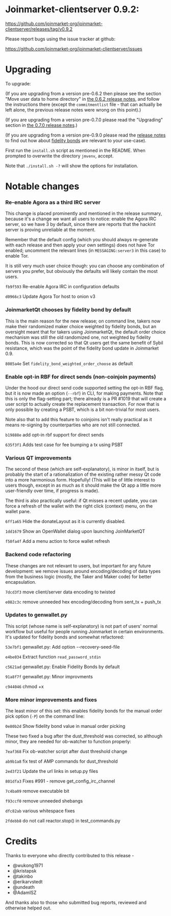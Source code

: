 Joinmarket-clientserver 0.9.2:
=================

<https://github.com/joinmarket-org/joinmarket-clientserver/releases/tag/v0.9.2>

Please report bugs using the issue tracker at github:

<https://github.com/joinmarket-org/joinmarket-clientserver/issues>

Upgrading
=========

To upgrade:

(If you are upgrading from a version pre-0.6.2 then please see the section "Move user data to home directory" in [the 0.6.2 release notes](https://github.com/JoinMarket-Org/joinmarket-clientserver/blob/master/docs/release-notes/release-notes-0.6.2.md), and follow the instructions there (except the `commitmentlist` file - that can actually be left alone, the previous release notes were wrong on this point).)

(If you are upgrading from a version pre-0.7.0 please read the "Upgrading" section in [the 0.7.0 release notes](https://github.com/JoinMarket-Org/joinmarket-clientserver/blob/master/docs/release-notes/release-notes-0.7.0.md).)

(If you are upgrading from a version pre-0.9.0 please read the [release notes](https://github.com/JoinMarket-Org/joinmarket-clientserver/blob/master/docs/release-notes/release-notes-0.9.0.md) to find out how about [fidelity bonds](../fidelity-bonds.md) are relevant to your use-case).

First run the `install.sh` script as mentioned in the README. When prompted to overwrite the directory `jmvenv`, accept.

Note that `./install.sh -?` will show the options for installation.

Notable changes
===============

### Re-enable Agora as a third IRC server

This change is placed prominently and mentioned in the release summary, because it's a change we want all users to notice: enable the Agora IRC server, so we have 3 by default, since there are reports that the hackint server is proving unreliable at the moment.

Remember that the default config (which you should always re-generate with each release and then apply your own settings) does not have Tor enabled; uncomment the relevant lines (in `MESSAGING:server3` in this case) to enable Tor.

It is still very much user choice though: you can choose any combination of servers you prefer, but obviously the defaults will likely contain the most users.


`fb9f593` Re-enable Agora IRC in configuration defaults

`d0966c3` Update Agora Tor host to onion v3

### JoinmarketQt chooses by fidelity bond by default

This is the main reason for the new release; on command line, takers now make their randomized maker choice weighted by fidelity bonds, but an oversight meant that for takers using JoinmarketQt, the default order choice mechanism was still the old randomized one, not weighted by fidelity bonds. This is now corrected so that Qt users get the same benefit of Sybil resistance, which was the point of the fidelity bond update in Joinmarket 0.9.

`8085a4e` Set `fidelity_bond_weighted_order_choose` as default

### Enable opt-in RBF for direct sends (non-coinjoin payments)

Under the hood our direct send code supported setting the opt-in RBF flag, but it is now made an option (`--rbf`) in CLI, for making payments. Note that this is only the flag-setting part; there already is a PR #1019 that will create a user script to actually create the replacement transaction. For now that is only possible by creating a PSBT, which is a bit non-trivial for most users.

Note also that to add this feature to coinjoins isn't really practical as it means re-signing by counterparties who are not still connected.

`b19888e` add opt-in rbf support for direct sends

`635f3f1` Adds test case for fee bumping a tx using PSBT

### Various QT improvements

The second of these (which are self-explanatory), is minor in itself, but is probably the start of a rationalization of the existing rather messy Qt code into a more harmonious form. Hopefully! (This will be of little interest to users though, except in as much as it should make the Qt app a little more user-friendly over time, if progress is made).

The third is also practically useful: if Qt misses a recent update, you can force a refresh of the wallet with the right click (context) menu, on the wallet pane.

`6ff1a65` Hide the donateLayout as it is currently disabled.

`1dd1679` Show an OpenWallet dialog upon launching JoinMarketQT

`f50fa4f` Add a menu action to force wallet refresh

### Backend code refactoring

These changes are not relevant to users, but important for any future development: we remove issues around encoding/decoding of data types from the business logic (mostly, the Taker and Maker code) for better encapsulation.

`7dcd3f3` move client/server data encoding to twisted

`e082c3c` remove unneeded hex encoding/decoding from sent_tx + push_tx

### Updates to genwallet.py

This script (whose name is self-explanatory) is not part of users' normal workflow but useful for people running Joinmarket in certain environments. It's updated for fidelity bonds and somewhat refactored:

`53e7bf1` genwallet.py: Add option --recovery-seed-file

`e4be034` Extract function `read_password_stdin`

`c5621ad` genwallet.py: Enable Fidelity Bonds by default

`91a8f7f` genwallet.py: Minor improvments

`c944046` chmod +x

### More minor improvements and fixes

The least minor of this set: this enables fidelity bonds for the manual order pick option (`-P`) on the command line:

`0e80b2d` Show fidelity bond value in manual order picking

These two fixed a bug after the dust_threshold was corrected, so although minor, they are needed for ob-watcher to function properly:

`7eaf368` Fix ob-watcher script after dust threshold change

`ab9b1a8` fix test of AMP commands for dust_threshold


`2ed3f21` Update the url links in setup.py files

`801dfa3` Fixes #991 - remove get_config_irc_channel

`7c4ba09` remove executable bit

`f93ccf0` remove unneeded shebangs

`dfc82ab` various whitespace fixes

`2fdebb8` do not call reactor.stop() in test_commands.py


Credits
=======

Thanks to everyone who directly contributed to this release -

- @wukong1971
- @kristapsk
- @takinbo
- @erikarvstedt
- @undeath
- @AdamISZ

And thanks also to those who submitted bug reports, reviewed and otherwise helped out.
